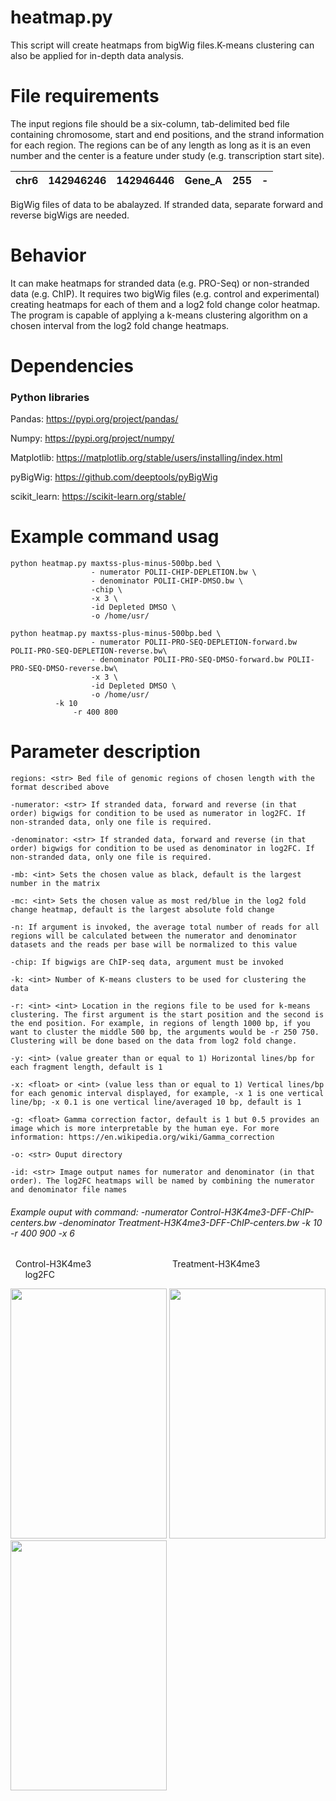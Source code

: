 # heatmap.py #
This script will create heatmaps from bigWig files.K-means clustering can also be applied for in-depth data analysis. 

# File requirements #
The input regions file should be a six-column, tab-delimited bed file containing chromosome, start and end positions, and the strand information for each region. The regions can be of any length as long as it is an even number and the center is a feature under study (e.g. transcription start site). 
 
| chr6 | 142946246 | 142946446 | Gene_A | 255 | - |
|:----:|:---------:|:---------:|:------:|:---:|:-:|

BigWig files of data to be abalayzed. If stranded data, separate forward and reverse bigWigs are needed.


# Behavior #
It can make heatmaps for stranded data (e.g. PRO-Seq) or non-stranded data (e.g. ChIP). It requires two bigWig files (e.g. control and experimental) creating heatmaps for each of them and a log2 fold change color heatmap. 
The program is capable of applying a k-means clustering algorithm on a chosen interval from the log2 fold change heatmaps.

# Dependencies #
### Python libraries ###
Pandas: https://pypi.org/project/pandas/

Numpy: https://pypi.org/project/numpy/

Matplotlib: https://matplotlib.org/stable/users/installing/index.html

pyBigWig: https://github.com/deeptools/pyBigWig

scikit_learn: https://scikit-learn.org/stable/

# Example command usag #
```
python heatmap.py maxtss-plus-minus-500bp.bed \
                  - numerator POLII-CHIP-DEPLETION.bw \
                  - denominator POLII-CHIP-DMSO.bw \
                  -chip \
                  -x 3 \
                  -id Depleted DMSO \
                  -o /home/usr/

python heatmap.py maxtss-plus-minus-500bp.bed \
                  - numerator POLII-PRO-SEQ-DEPLETION-forward.bw POLII-PRO-SEQ-DEPLETION-reverse.bw\
                  - denominator POLII-PRO-SEQ-DMSO-forward.bw POLII-PRO-SEQ-DMSO-reverse.bw\
                  -x 3 \
                  -id Depleted DMSO \
                  -o /home/usr/
		  -k 10
 	          -r 400 800
```
# Parameter description #
```
regions: <str> Bed file of genomic regions of chosen length with the format described above

-numerator: <str> If stranded data, forward and reverse (in that order) bigwigs for condition to be used as numerator in log2FC. If non-stranded data, only one file is required.

-denominator: <str> If stranded data, forward and reverse (in that order) bigwigs for condition to be used as denominator in log2FC. If non-stranded data, only one file is required.

-mb: <int> Sets the chosen value as black, default is the largest number in the matrix

-mc: <int> Sets the chosen value as most red/blue in the log2 fold change heatmap, default is the largest absolute fold change

-n: If argument is invoked, the average total number of reads for all regions will be calculated between the numerator and denominator datasets and the reads per base will be normalized to this value 

-chip: If bigwigs are ChIP-seq data, argument must be invoked

-k: <int> Number of K-means clusters to be used for clustering the data

-r: <int> <int> Location in the regions file to be used for k-means clustering. The first argument is the start position and the second is the end position. For example, in regions of length 1000 bp, if you want to cluster the middle 500 bp, the arguments would be -r 250 750. Clustering will be done based on the data from log2 fold change.

-y: <int> (value greater than or equal to 1) Horizontal lines/bp for each fragment length, default is 1

-x: <float> or <int> (value less than or equal to 1) Vertical lines/bp for each genomic interval displayed, for example, -x 1 is one vertical line/bp; -x 0.1 is one vertical line/averaged 10 bp, default is 1

-g: <float> Gamma correction factor, default is 1 but 0.5 provides an image which is more interpretable by the human eye. For more information: https://en.wikipedia.org/wiki/Gamma_correction

-o: <str> Ouput directory

-id: <str> Image output names for numerator and denominator (in that order). The log2FC heatmaps will be named by combining the numerator and denominator file names
```

###### Example ouput with command: -numerator Control-H3K4me3-DFF-ChIP-centers.bw -denominator Treatment-H3K4me3-DFF-ChIP-centers.bw -k 10 -r 400 900 -x 6 

&nbsp; Control-H3K4me3 &nbsp; &nbsp; &nbsp; &nbsp; &nbsp; &nbsp; &nbsp; &nbsp; &nbsp; &nbsp; &nbsp; &nbsp; &nbsp; &nbsp; &nbsp; &nbsp; Treatment-H3K4me3 &nbsp; &nbsp; &nbsp; &nbsp; &nbsp; &nbsp; &nbsp; &nbsp; &nbsp; &nbsp; &nbsp; &nbsp; &nbsp; &nbsp; &nbsp; &nbsp; log2FC
<p float="left">
    <img src="https://github.com/JuanFSantana/DNA-and-RNA-seq-analysis-essentials/blob/main/Heatmaps/images/Cluster-10-chip-H3K4me3-Max-10.0-X-3.0-Y-1.0.png?raw=true" width="250" height="400" />
    <img src="https://github.com/JuanFSantana/DNA-and-RNA-seq-analysis-essentials/blob/main/Heatmaps/images/Cluster-10-chip-2h-Max-10.0-X-3.0-Y-1.0.png?raw=true" width="250" height="400" />
    <img src="https://github.com/JuanFSantana/DNA-and-RNA-seq-analysis-essentials/blob/main/Heatmaps/images/Cluster-10-chip-H3K4me3-vs-2h-Max-1.67-X-3.0-Y-1.0.png?raw=true" width="250" height="400" />
</p>
